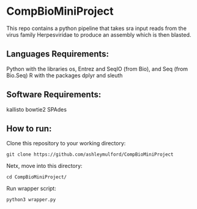 # CompBioMiniProject

This repo contains a python pipeline that takes sra input reads from the virus family Herpesviridae to produce an assembly which is then blasted.

## Languages Requirements: 
Python with the libraries os, Entrez and SeqIO (from Bio), and Seq (from Bio.Seq)
R with the packages dplyr and sleuth

## Software Requirements: 
kallisto 
bowtie2 
SPAdes

## How to run:
Clone this repository to your working directory:

    git clone https://github.com/ashleymulford/CompBioMiniProject
    
Netx, move into this directory:
     
    cd CompBioMiniProject/
     
Run wrapper script:

    python3 wrapper.py 
